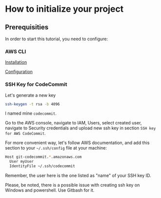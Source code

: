 # How to initialize your project

## Prerequisities

In order to start this tutorial,  you need to configure:

### AWS CLI

[Installation](https://docs.aws.amazon.com/cli/latest/userguide/cli-chap-install.html)

[Configuration](https://docs.aws.amazon.com/cli/latest/userguide/cli-chap-configure.html)

### SSH Key for CodeCommit

Let's generate a new key

```bash
ssh-keygen -t rsa -b 4096
```

I named mine `codecommit`.

Go to the AWS console, navigate to IAM, Users, select created user, navigate to Security credentials and upload new ssh key in section `SSH key for AWS CodeCommit`.

For more convenient way, let's follow AWS documentation, and add this section to your `~/.ssh/config` file at your machine:

```bash
Host git-codecommit.*.amazonaws.com
  User myUser
  IdentityFile ~/.ssh/codecommit
```

Remember, the user here is the one listed as "name" of your SSH key ID. 

Please, be noted, there is a possible issue with creating ssh key on Windows and powershell. Use Gitbash for it.